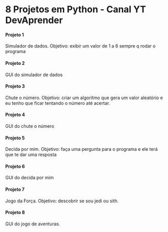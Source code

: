 # 8 Projetos em Python - Canal YT DevAprender

#### Projeto 1

Simulador de dados. Objetivo: exibir um valor de 1 a 6 sempre q rodar o programa

#### Projeto 2

GUI do simulador de dados

#### Projeto 3

Chute o número. Objetivo: criar um algorítmo que gera um valor aleatório e eu tenho que ficar tentando o número até acertar.

#### Projeto 4

GUI do chute o número

#### Projeto 5

Decida por mim. Objetivo: faça uma pergunta para o programa e ele terá que te dar uma resposta

#### Projeto 6

GUI do decida por mim

#### Projeto 7

Jogo da Força. Objetivo: descobrir se sou jedi ou sith.

#### Projeto 8

GUI do jogo de aventuras.

